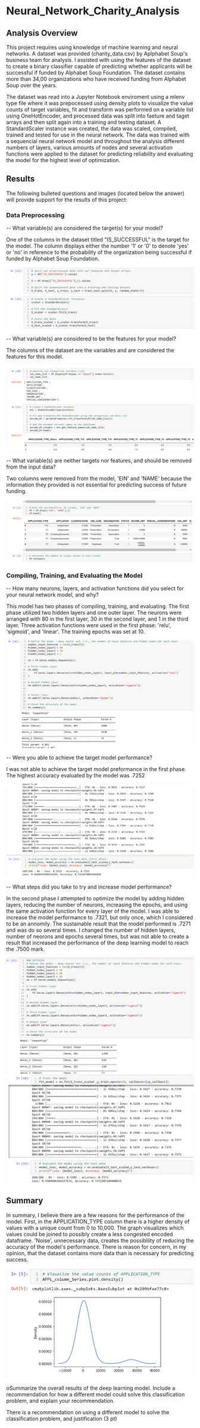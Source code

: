 # Neural_Network_Charity_Analysis

## Analysis Overview
This project requires using knowledge of machine learning and neural networks. A dataset was provided (charity_data.csv) by Aplphabet Soup's business team for analysis. I assisted with using the features of the dataset to create a binary classifier capable of predicting whether applicants will be successful if funded by Alphabet Soup Foundation. The dataset contains more than 34,00 organizations who have received funding from Alphabet Soup over the years. 

The dataset was read into a Jupyter Notebook enviroment using a mlenv type file where it was prepocessed using density plots to visualize the value counts of target variables, fit and transform was performed on a variable list using OneHotEncoder, and processed data was split into faeture and taget arrays and then split again into a training and testing dataset. A StandardScaler instance was created, the data was scaled, compiled, trained and tested for use in the neural network. The data was trained with a sequencial neural network model and throughout the analysis different numbers of layers, various amounts of nodes and several activation functions were applied to the dataset for predicting reliability and evaluating the model for the highest level of optimization.  

## Results 
The following bulleted questions and images (located below the answer) will provide support for the results of this project:

### Data Preprocessing

-- What variable(s) are considered the target(s) for your model?
   
   One of the columns in the dataset titled "IS_SUCCESSFUL" is the target for the model. The column displays either the number '1' or '0' to denote 'yes' or 'no' in                reference to the probability of the organization being successful if funded by Alphabet Soup Foundation.
   
   <img src="Resources/fig2.png">
    
-- What variable(s) are considered to be the features for your model?
   
   The columns of the dataset are the variables and are considered the features for this model. 
   
   <img src="Resources/fig4.png">
    
-- What variable(s) are neither targets nor features, and should be removed from the input data?
   
   Two columns were removed from the model, 'EIN' and 'NAME' because the information they provided is not essential for predicting success of future funding.
   
   <img src="Resources/fig5.png">

### Compiling, Training, and Evaluating the Model
-- How many neurons, layers, and activation functions did you select for your neural network model, and why?
   
   This model has two phases of compiling, training, and evaluating. The first phase utilized two hidden layers and one outer layer. The neurons were arranged with 80 in the        first layer, 30 in the second layer, and 1 in the third layer. Three activation functions were used in the first phase: 'relu', 'sigmoid', and 'linear'. The training epochs was set at 10.
   
   <img src="Resources/fig9.png">
    
-- Were you able to achieve the target model performance?
   
   I was not able to achieve the target model preformance in the first phase. The highest accuracy evaluated by the model was .7252
   
   <img src="Resources/fig8.png">

-- What steps did you take to try and increase model performance?
   
   In the second phase I attempted to optimize the model by adding hidden layers, reducing the number of neurons, increasing the epochs, and using the same activation function      for every layer of the model. I was able to increase the model performance to .7321, but only once, which I considered to be an annomily. The sustainable result that the model performed is .7271 and was do so several times. I changed the number of hidden layers, number of neorons and epochs several times, but was not able to create a result that increased the performance of the deep learning model to reach the .7500 mark. 
   
   <img src="Resources/fig3.png">
   
   <img src="Resources/fig1.png">


## Summary
In summary, I believe there are a few reasons for the performance of the model. First, in the APPLICATION_TYPE column there is a higher density of values with a unique count from 0 to 10,000. The graph visualizes which values could be joined to possibly create a less congested encoded dataframe. 'Noise', unnecessary data, creates the possibility of reducing the accuracy of the model's performance. There is reason for concern, in my opinion, that the dataset contains more data than is necessary for predicting success. 

<img src="Resources/fig6.png">


oSummarize the overall results of the deep learning model. Include a recommendation for how a different model could solve this classification problem, and explain your recommendation.

There is a recommendation on using a different model to solve the classification problem, and justification (3 pt)
